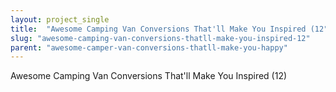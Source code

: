 ```yaml
---
layout: project_single
title:  "Awesome Camping Van Conversions That'll Make You Inspired (12"
slug: "awesome-camping-van-conversions-thatll-make-you-inspired-12"
parent: "awesome-camper-van-conversions-thatll-make-you-happy"
---
```

Awesome Camping Van Conversions That'll Make You Inspired (12)